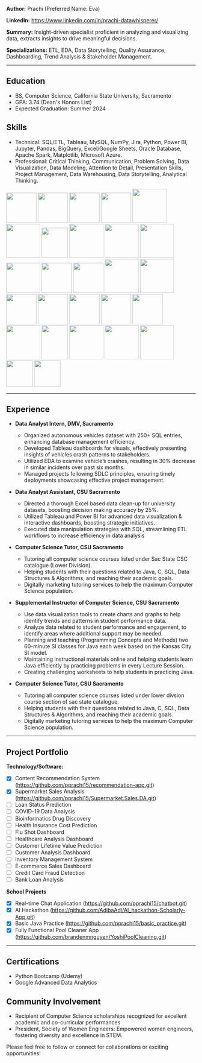 
**Author:** Prachi (Preferred Name: Eva)

**LinkedIn:** https://www.linkedin.com/in/prachi-datawhisperer/

**Summary:** Insight-driven specialist proficient in analyzing and visualizing data, extracts insights to drive meaningful decisions.

**Specializations:** ETL, EDA, Data Storytelling, Quality Assurance, Dashboarding, Trend Analysis & Stakeholder Management.

-----------------------------------------------------------------------------------------------------------------


## Education
- BS, Computer Science, California State University, Sacramento
- GPA: 3.74 (Dean's Honors List)
- Expected Graduation: Summer 2024

## Skills
- Technical: SQL/ETL, Tableau, MySQL, NumPy, Jira, Python, Power BI, Jupyter, Pandas, BigQuery, Excel/Google Sheets, Oracle Database, Apache Spark, Matplotlib, Microsoft Azure.
- Professional: Critical Thinking, Communication, Problem Solving, Data Visualization, Data Modeling, Attention to Detail, Presentation Skills, Project Management, Data Warehousing, Data Storytelling, Analytical Thinking.

<img src="https://github.com/pprachi15/introduction/assets/116032314/650fefe9-040d-4264-9199-339819740bb0" width="80" height="80" />      <!-- Python -->
<img src="https://github.com/pprachi15/introduction/assets/116032314/0c174aef-f793-4a52-8b80-ceb431cf0cfa" width="80" height="80" />      <!-- SQL -->
<img src="https://github.com/pprachi15/introduction/assets/116032314/07564aff-efc3-4769-b650-9bec3f1b6d7d" width="80" height="80" />      <!-- Java  -->
<img src="https://github.com/pprachi15/introduction/assets/116032314/0966de8a-4ee7-4539-87a3-b80197160a75" width="80" height="80" />      <!-- Jupyter -->
<img src="https://github.com/pprachi15/introduction/assets/116032314/e70dc311-653e-4ac9-959a-90928f93bfe3" width="90" height="90" />        <!-- Apache Hadoop -->
<img src="https://github.com/pprachi15/introduction/assets/116032314/56f96a52-a170-4115-8190-ef2293f2375c" width="90" height="90" />        <!-- Apache Spark -->
<img src="https://github.com/pprachi15/introduction/assets/116032314/33163099-5606-4632-88d2-cfc725711a0f" width="70" height="80" />       <!-- Google Sheets -->
<img src="https://github.com/pprachi15/introduction/assets/116032314/7c4eeded-ca7d-4ece-bf3d-d11b9475aab3" width="90" height="90" />      <!-- MS Excel  -->
<img src="https://github.com/pprachi15/introduction/assets/116032314/62f457ca-c230-4507-b841-057a6d65099c" width="90" height="90" />     <!-- Tableau  -->
<img src="https://github.com/pprachi15/introduction/assets/116032314/b7d00bb7-a68e-49da-83c5-953358283695" width="90" height="90" />       <!-- Power BI -->
<img src="https://github.com/pprachi15/introduction/assets/116032314/b3c19589-2952-46de-80f3-fae7edd2c316" width="90" height="80" />       <!-- MS Powerpoint -->
<img src="https://github.com/pprachi15/introduction/assets/116032314/371d7bd2-cd54-4806-a3c7-d68030ee562f" width="80" height="80" />      <!-- SQL Database -->
<img src="https://github.com/pprachi15/introduction/assets/116032314/0d749af4-5a7f-43e7-8df9-4e605912dec5" width="80" height="80" />      <!-- Oracle -->
<img src="https://github.com/pprachi15/introduction/assets/116032314/d1ebfe9a-1371-4c59-8088-dbef9e8a3d17" width="90" height="90" />        <!-- Pandas -->
<img src="https://github.com/pprachi15/introduction/assets/116032314/d5b9b8d2-f64d-4d44-a3ca-b86639a80ab6" width="90" height="90" />        <!-- NumPy -->
<img src="https://github.com/pprachi15/introduction/assets/116032314/62c0a0b6-dfc5-4971-8707-e04d85d273ff" width="80" height="80" />        <!-- Matplotlib -->
<img src="https://github.com/pprachi15/introduction/assets/116032314/c68a5649-9860-4214-a057-550ffae90bb1" width="80" height="80" />      <!-- MySQL -->
<img src="https://github.com/pprachi15/introduction/assets/116032314/7f1324a8-6ee3-444d-a102-e977e5aff733" width="80" height="80" />        <!-- MS Azure -->
<img src="https://github.com/pprachi15/introduction/assets/116032314/86cc04c7-f16c-4447-8890-898574556d70" width="80" height="80" />        <!-- Google Cloud -->
<img src="https://github.com/pprachi15/introduction/assets/116032314/363223d3-ba8f-4f0a-9b8f-3185342bedb7" width="80" height="80" />        <!-- Jira -->
<img src="https://github.com/pprachi15/introduction/assets/116032314/5898fee2-4481-41b6-9a2b-dc7a6a124b80" width="90" height="90" />        <!-- HTML -->
<img src="https://github.com/pprachi15/introduction/assets/116032314/99d551d4-47eb-47b5-9f4d-d694506bd241" width="70" height="90" />        <!-- JS -->
<img src="https://github.com/pprachi15/introduction/assets/116032314/431cd6af-5806-442b-b46f-4c6d025ff4e3" width="90" height="90" />        <!-- CSS -->
<img src="https://github.com/pprachi15/introduction/assets/116032314/b0e07582-c3e3-43bf-9cd4-3e8b56c24b4f" width="90" height="90" />        <!-- React js -->
<img src="https://github.com/pprachi15/introduction/assets/116032314/38f15304-b31f-4343-87a6-d75fe97d071c" width="90" height="90" />        <!-- Node js -->
<img src="https://github.com/pprachi15/introduction/assets/116032314/7b46ae33-acdf-4e06-8e26-e530da1f9133" width="70" height="70" />        <!-- VS Code -->
<img src="https://github.com/pprachi15/introduction/assets/116032314/5884efd1-99a0-41e3-b4ac-f92bec7ad40f" width="70" height="70" />        <!-- Github -->

-----------------------------------------------------------------------------------------------------------------

## Experience
- **Data Analyst Intern, DMV, Sacramento**
    - Organized autonomous vehicles dataset with 250+ SQL entries, enhancing database management efficiency.
    - Developed Tableau dashboards for visuals, effectively presenting insights of vehicles crash patterns to stakeholders.
    - Utilized EDA to examine vehicle’s crashes, resulting in 30% decrease in similar incidents over past six months.
    - Managed projects following SDLC principles, ensuring timely deployments showcasing effective project management.

- **Data Analyst Assistant, CSU Sacramento**
    - Directed a thorough Excel based data clean-up for university datasets, boosting decision making accuracy by 25%.
    - Utilized Tableau and Power BI for advanced data visualization & interactive dashboards, boosting strategic initiatives.
    - Executed data manipulation strategies with SQL, streamlining ETL workflows to increase efficiency in data analysis

- **Computer Science Tutor, CSU Sacramento**
  - Tutoring all computer science courses listed under Sac State CSC catalogue (Lower Division).
  - Helping students with their questions related to Java, C, SQL, Data Structures & Algorithms, and reaching their academic goals.
  - Digitally marketing tutoring services to help the maximum Computer Science population.
 

- **Supplemental Instructor of Computer Science, CSU Sacramento**
  - Use data visualization tools to create charts and graphs to help identify trends and patterns in student performance data.
  - Analyze data related to student performance and engagement, to identify areas where additional support may be needed.
  - Planning and teaching (Programming Concepts and Methods) two 60-minute SI classes for Java each week based on the Kansas City SI model.
  - Maintaining instructional materials online and helping students learn Java efficiently by practicing problems in every Lecture Session.
  - Creating challenging worksheets to help students in practicing Java.

- **Computer Science Tutor, CSU Sacramento**
    - Tutoring all computer science courses listed under lower divsion course section of sac state catalogue.
    - Helping students with their questions related to Java, C, SQL, Data Structures & Algorithms, and reaching their academic goals.
    - Digitally marketing tutoring services to help the maximum Computer Science population.

-----------------------------------------------------------------------------------------------------------------
## Project Portfolio

**Technology/Software:**

- [x] Content Recommendation System  (https://github.com/pprachi15/recommendation-app.git)
- [x] Supermarket Sales Analysis (https://github.com/pprachi15/Supermarket.Sales.DA.git)
- [ ] Loan Status Prediction 
- [ ] COVID-19 Data Analysis
- [ ] Bioinformatics Drug Discovery 
- [ ] Health Insurance Cost Prediction 
- [ ] Flu Shot Dashboard
- [ ] Healthcare Analysis Dashboard
- [ ] Customer Lifetime Value Prediction 
- [ ] Customer Analysis Dashboard 
- [ ] Inventory Management System 
- [ ] E-commerce Sales Dashboard 
- [ ] Credit Card Fraud Detection 
- [ ] Bank Loan Analysis 

**School Projects**
- [x] Real-time Chat Application (https://github.com/pprachi15/chatbot.git)
- [x] AI Hackathon (https://github.com/AdibaAdi/AI_hackathon-Scholarly-App.git)
- [x] Basic Java Practice (https://github.com/pprachi15/basic_practice.git)
- [x] Fully Functional Pool Cleaner App (https://github.com/brandenmnguyen/YoshiPoolCleaning.git)

-----------------------------------------------------------------------------------------------------------------

## Certifications
- Python Bootcamp (Udemy)
- Google Advanced Data Analytics

## Community Involvement
- Recipient of Computer Science scholarships recognized for excellent academic and co-curricular performances
- President, Society of Women Engineers: Empowered women engineers, fostering diversity and excellence in STEM.

Please feel free to follow or connect for collaborations or exciting opportunities!
<!---
pprachi15/pprachi15 is a ✨ special ✨ repository because its `README.md` (this file) appears on your GitHub profile.
You can click the Preview link to take a look at your changes.
--->
